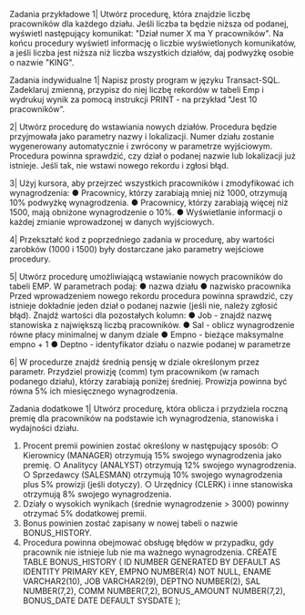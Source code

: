 Zadania przykładowe
1|
Utwórz procedurę, która znajdzie liczbę pracowników dla każdego działu. Jeśli liczba ta będzie niższa
od podanej, wyświetl następujący komunikat: "Dział numer X ma Y pracowników". Na końcu procedury
wyświetl informację o liczbie wyświetlonych komunikatów, a jeśli liczba jest niższa niż liczba
wszystkich działów, daj podwyżkę osobie o nazwie "KING".

Zadania indywidualne
1|
Napisz prosty program w języku Transact-SQL. Zadeklaruj zmienną, przypisz do niej liczbę rekordów
w tabeli Emp i wydrukuj wynik za pomocą instrukcji PRINT - na przykład "Jest 10 pracowników”.

2|
Utwórz procedurę do wstawiania nowych działów. Procedura będzie przyjmowała jako parametry
nazwy i lokalizacji. Numer działu zostanie wygenerowany automatycznie i zwrócony w parametrze
wyjściowym. Procedura powinna sprawdzić, czy dział o podanej nazwie lub lokalizacji już istnieje. Jeśli
tak, nie wstawi nowego rekordu i zgłosi błąd.

3|
Użyj kursora, aby przejrzeć wszystkich pracowników i zmodyfikować ich wynagrodzenia:
● Pracownicy, którzy zarabiają mniej niż 1000, otrzymują 10% podwyżkę wynagrodzenia.
● Pracownicy, którzy zarabiają więcej niż 1500, mają obniżone wynagrodzenie o 10%.
● Wyświetlanie informacji o każdej zmianie wprowadzonej w danych wyjściowych.

4|
Przekształć kod z poprzedniego zadania w procedurę, aby wartości zarobków (1000 i 1500) były
dostarczane jako parametry wejściowe procedury.

5|
Utwórz procedurę umożliwiającą wstawianie nowych pracowników do tabeli EMP. W parametrach
podaj:
● nazwa działu
● nazwisko pracownika
Przed wprowadzeniem nowego rekordu procedura powinna sprawdzić, czy istnieje dokładnie jeden
dział o podanej nazwie (jeśli nie, należy zgłosić błąd).
Znajdź wartości dla pozostałych kolumn:
● Job - znajdź nazwę stanowiska z największą liczbą pracowników.
● Sal - oblicz wynagrodzenie równe płacy minimalnej w danym dziale
● Empno - bieżące maksymalne empno + 1
● Deptno - identyfikator działu o nazwie podanej w parametrze

6|
W procedurze znajdź średnią pensję w dziale określonym przez parametr. Przydziel prowizję (comm)
tym pracownikom (w ramach podanego działu), którzy zarabiają poniżej średniej. Prowizja powinna
być równa 5% ich miesięcznego wynagrodzenia.

Zadania dodatkowe
1|
Utwórz procedurę, która oblicza i przydziela roczną premię dla pracowników na podstawie ich
wynagrodzenia, stanowiska i wydajności działu.
1. Procent premii powinien zostać określony w następujący sposób:
○ Kierownicy (MANAGER) otrzymują 15% swojego wynagrodzenia jako premię.
○ Analitycy (ANALYST) otrzymują 12% swojego wynagrodzenia.
○ Sprzedawcy (SALESMAN) otrzymują 10% swojego wynagrodzenia plus 5% prowizji (jeśli
dotyczy).
○ Urzędnicy (CLERK) i inne stanowiska otrzymują 8% swojego wynagrodzenia.
2. Działy o wysokich wynikach (średnie wynagrodzenie > 3000) powinny otrzymać 5% dodatkowej
premii.
3. Bonus powinien zostać zapisany w nowej tabeli o nazwie BONUS_HISTORY.
4. Procedura powinna obejmować obsługę błędów w przypadku, gdy pracownik nie istnieje lub nie ma
ważnego wynagrodzenia.
CREATE TABLE BONUS_HISTORY (
ID NUMBER GENERATED BY DEFAULT AS IDENTITY PRIMARY KEY,
EMPNO NUMBER(4) NOT NULL,
ENAME VARCHAR2(10),
JOB VARCHAR2(9),
DEPTNO NUMBER(2),
SAL NUMBER(7,2),
COMM NUMBER(7,2),
BONUS_AMOUNT NUMBER(7,2),
BONUS_DATE DATE DEFAULT SYSDATE );
